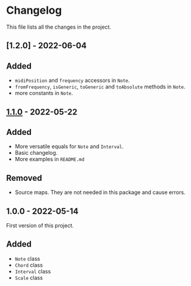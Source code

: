 # Changelog

This file lists all the changes in the project.

## [1.2.0] - 2022-06-04

## Added

- `midiPosition` and `frequency` accessors in `Note`.
- `fromFrequency`, `isGeneric`, `toGeneric` and `toAbsolute` methods in `Note`.
- more constants in `Note`.

## [1.1.0] - 2022-05-22

## Added

- More versatile equals for `Note` and `Interval`.
- Basic changelog.
- More examples in `README.md`

## Removed

- Source maps. They are not needed in this package and cause errors.

## 1.0.0 - 2022-05-14

First version of this project.

## Added

- `Note` class
- `Chord` class
- `Interval` class
- `Scale` class

[1.1.0]: https://github.com/thesilhouettes/music-theory-utils/compare/v1.0.0...v1.1.0
